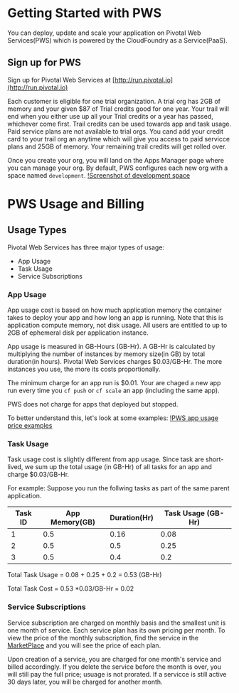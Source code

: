 # Getting Started with PWS
You can deploy, update and scale your application on Pivotal Web Services(PWS) which is powered by the CloudFoundry as a Service(PaaS).

## Sign up for PWS
Sign up for Pivotal Web Services at [http://run.pivotal.io](http://run.pivotal.io)

Each customer is eligible for one trial organization. A trial org has 2GB of memory and your given $87 of Trial credits good for one year. Your trail will end when you either use up all your Trial credits or a year has passed, whichever come first. Trail credits can be used towards app and task usage. Paid service plans are not available to trial orgs. You cand add your credit card to your trail org an anytime which will give you access to paid servicce plans and 25GB of memory. Your remaining trail credits will get rolled over.

Once you create your org, you will land on the Apps Manager page where you can manage your org. By default, PWS configures each new org with a space named `development`.
[!Screenshot of development space](assets/development-space.png)

# PWS Usage and Billing

## Usage Types
Pivotal Web Services has three major types of usage:
- App Usage
- Task Usage
- Service Subscriptions

### App Usage
App usage cost is based on how much application memory the container takes to deploy your app and how long an app is running. Note that this is application compute memory, not disk usage. All users are entitled to up to 2GB of ephemeral disk per application instance.

App usage is measured in GB-Hours (GB-Hr). A GB-Hr is calculated by multiplying the number of instances by memory size(in GB) by total duration(in hours). Pivotal Web Services charges $0.03/GB-Hr. The more instances you use, the more its costs proportionally.

The minimum charge for an app run is $0.01. Your are chaged a new app run every time you `cf push` or `cf scale`  an app (including the same app).

PWS does not charge for apps that deployed but stopped.

To better understand this, let's look at some examples:
[!PWS app usage price examples](assets/pws-appusage.png)

### Task Usage
Task usage cost is slightly different from app usage. Since task are short-lived, we sum up the total usage (in GB-Hr) of all tasks for an app and charge $0.03/GB-Hr.

For example: Suppose you run the follwing tasks as part of the same parent application.

|Task ID|App Memory(GB)|Duration(Hr)|Task Usage (GB-Hr)|
|-------|--------------|------------|------------|
|1|0.5|0.16|0.08|
|2|0.5|0.5|0.25|
|3|0.5|0.4|0.2|

Total Task Usage = 0.08 + 0.25 + 0.2 = 0.53 (GB-Hr)

Total Task Cost = 0.53 *0.03/GB-Hr = 0.02

### Service Subscriptions
Service subscription are charged on monthly basis and the smallest unit is one month of service. Each service plan has its own pricing per month. To view the price of the monthly subscription, find the service in the [MarketPlace](https://console.run.pivotal.io/marketplace) and you will see the price of each plan.

Upon creation of a service, you are charged for one month's service and billed accordingly. If you delete the service before the month is over, you will still pay the full price; usuage is not prorated. If a servicce is still active 30 days later, you will be charged for another month.
